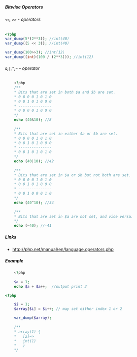 ##### Bitwise Operators

###### `<<`, `>>` - operators
```PHP
<?php
var_dump(5*(2**3)); //int(40)
var_dump((5 << 3)); //int(40)

var_dump(100>>3); //int(12)
var_dump((int)(100 / (2**3))); //int(12)
```


###### `&`,`|`,`^`,`~` - operator
```PHP
    <?php
    /**
    * Bits that are set in both $a and $b are set. 
    * 0 0 0 0 1 0 1 0 
    * 0 0 1 0 1 0 0 0 
    * --------------- 
    * 0 0 0 0 1 0 0 0
    */
    echo (40&10); //8
    
    /**
    * Bits that are set in either $a or $b are set.
    * 0 0 0 0 1 0 1 0 
    * 0 0 1 0 1 0 0 0 
    * --------------- 
    * 0 0 1 0 1 0 1 0
    */
    echo (40|10); //42
    
    /**
    * Bits that are set in $a or $b but not both are set.
    * 0 0 0 0 1 0 1 0 
    * 0 0 1 0 1 0 0 0 
    * --------------- 
    * 0 0 1 0 0 0 1 0
    */
    echo (40^10); //34
    
    /**
    * Bits that are set in $a are not set, and vice versa.
    */
    echo (~40); //-41
```


##### Links
- http://php.net/manual/en/language.operators.php

##### Example
```PHP
    <?php
    
    $a = 1;
    echo $a + $a++;  //output print 3 

```

```PHP
<?php

    $i = 1;
    $array[$i] = $i++; // may set either index 1 or 2

    var_dump($array);
    
    /**
    * array(1) {
    *   [2]=>
    *   int(1)
    *   }
    */
```

